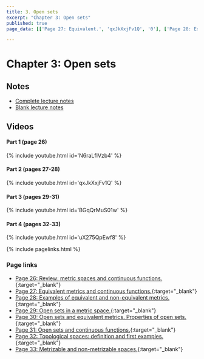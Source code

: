 ```yaml
---
title: 3. Open sets
excerpt: "Chapter 3: Open sets"
published: true
page_data: [['Page 27: Equivalent.', 'qxJkXxjFv1Q', '0'], ['Page 28: Examples.', 'qxJkXxjFv1Q', '923']]

---
```


# Chapter 3: Open sets

## Notes

* [Complete lecture notes]({{site.baseurl}}/assets/notes/mth427_notes_3.pdf)
* [Blank lecture notes]({{site.baseurl}}/assets/blank_notes/mth427_blanks_3.pdf)

## Videos

#### Part 1 (page 26)

{% include youtube.html id='N6raLfIVzb4' %}

#### Part 2 (pages 27-28)

{% include youtube.html id='qxJkXxjFv1Q' %}

#### Part 3 (pages 29-31)

{% include youtube.html id='BGqQrMuS01w' %}

#### Part 4 (pages 32-33)

{% include youtube.html id='uX275QpEwf8' %}

{% include pagelinks.html %}

### Page links
* [Page 26: Review: metric spaces and continuous functions.](https://www.youtube.com/watch?v=N6raLfIVzb4&t=0s){:target="_blank"}
* [Page 27: Equivalent metrics and continuous functions.](https://www.youtube.com/watch?v=qxJkXxjFv1Q&t=0s){:target="_blank"}
* [Page 28: Examples of equivalent and non-equivalent metrics.](https://www.youtube.com/watch?v=qxJkXxjFv1Q&t=923s){:target="_blank"}
* [Page 29: Open sets in a metric space.](https://www.youtube.com/watch?v=BGqQrMuS01w&t=0s){:target="_blank"}
* [Page 30: Open sets and equivalent metrics. Properties of open sets.](https://www.youtube.com/watch?v=BGqQrMuS01w&t=268s){:target="_blank"}
* [Page 31: Open sets and continuous functions.](https://www.youtube.com/watch?v=BGqQrMuS01w&t=796s){:target="_blank"}
* [Page 32: Topological spaces: definition and first examples.](https://www.youtube.com/watch?v=uX275QpEwf8&t=0s){:target="_blank"}
* [Page 33: Metrizable and non-metrizable spaces.](https://www.youtube.com/watch?v=uX275QpEwf8&t=541s){:target="_blank"}
